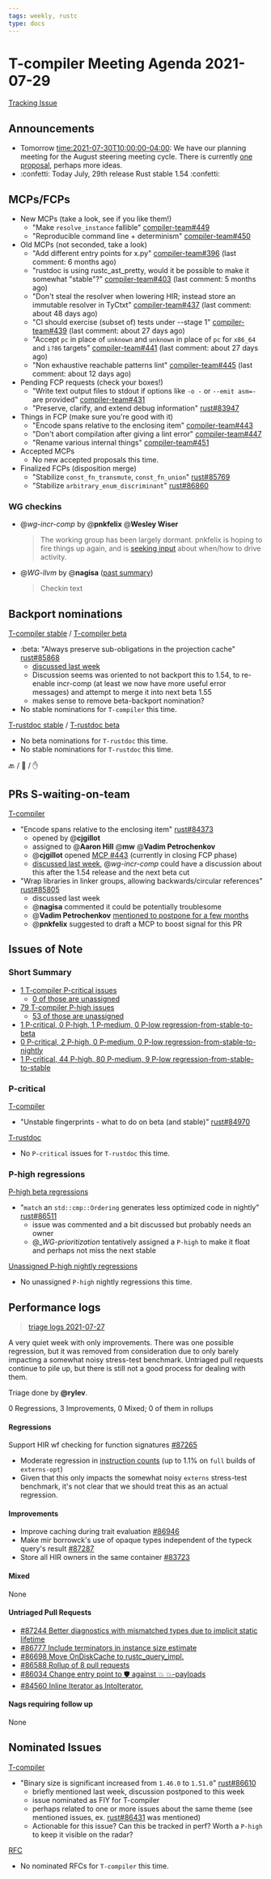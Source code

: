 ```yaml
---
tags: weekly, rustc
type: docs
---
```


# T-compiler Meeting Agenda 2021-07-29

[Tracking Issue](https://github.com/rust-lang/rust/issues/54818)

## Announcements

- Tomorrow <time:2021-07-30T10:00:00-04:00>: We have our planning meeting for the August steering meeting cycle. There is currently [one proposal](https://github.com/rust-lang/compiler-team/issues?q=is%3Aissue+is%3Aopen+label%3Ameeting-proposal++-label%3Ameeting-scheduled), perhaps more ideas.
- :confetti: Today July, 29th release Rust stable 1.54 :confetti:

## MCPs/FCPs

- New MCPs (take a look, see if you like them!)
  - "Make `resolve_instance` fallible" [compiler-team#449](https://github.com/rust-lang/compiler-team/issues/449)
  - "Reproducible command line + determinism" [compiler-team#450](https://github.com/rust-lang/compiler-team/issues/450)
- Old MCPs (not seconded, take a look)
  - "Add different entry points for x.py" [compiler-team#396](https://github.com/rust-lang/compiler-team/issues/396) (last comment: 6 months ago)
  - "rustdoc is using rustc_ast_pretty, would it be possible to make it somewhat "stable"?" [compiler-team#403](https://github.com/rust-lang/compiler-team/issues/403) (last comment: 5 months ago)
  - "Don't steal the resolver when lowering HIR; instead store an immutable resolver in TyCtxt" [compiler-team#437](https://github.com/rust-lang/compiler-team/issues/437) (last comment: about 48 days ago)
  - "CI should exercise (subset of) tests under --stage 1" [compiler-team#439](https://github.com/rust-lang/compiler-team/issues/439) (last comment: about 27 days ago)
  - "Accept `pc` in place of `unknown` and `unknown` in place of `pc` for `x86_64` and `i?86` targets" [compiler-team#441](https://github.com/rust-lang/compiler-team/issues/441) (last comment: about 27 days ago)
  - "Non exhaustive reachable patterns lint" [compiler-team#445](https://github.com/rust-lang/compiler-team/issues/445) (last comment: about 12 days ago)
- Pending FCP requests (check your boxes!)
  - "Write text output files to stdout if options like `-o -` or `--emit asm=-` are provided" [compiler-team#431](https://github.com/rust-lang/compiler-team/issues/431)
  - "Preserve, clarify, and extend debug information" [rust#83947](https://github.com/rust-lang/rust/pull/83947)
- Things in FCP (make sure you're good with it)
  - "Encode spans relative to the enclosing item" [compiler-team#443](https://github.com/rust-lang/compiler-team/issues/443)
  - "Don't abort compilation after giving a lint error" [compiler-team#447](https://github.com/rust-lang/compiler-team/issues/447)
  - "Rename various internal things" [compiler-team#451](https://github.com/rust-lang/compiler-team/issues/451)
- Accepted MCPs
  - No new accepted proposals this time.
- Finalized FCPs (disposition merge)
  - "Stabilize `const_fn_transmute`, `const_fn_union`" [rust#85769](https://github.com/rust-lang/rust/pull/85769)
  - "Stabilize `arbitrary_enum_discriminant`" [rust#86860](https://github.com/rust-lang/rust/pull/86860)

### WG checkins

- @_wg-incr-comp_ by @**pnkfelix** @**Wesley Wiser**

  > The working group has been largely dormant. pnkfelix is hoping to fire things up again, and is [seeking input](https://rust-lang.zulipchat.com/#narrow/stream/241847-t-compiler.2Fwg-incr-comp/topic/what.E2.80.99s.20best.20way.20to.20drive.20conversation.20here.3F/near/247287693) about when/how to drive activity.

- @_WG-llvm_ by @**nagisa** ([past summary](https://hackmd.io/YIIP5vCnSjOYogzRSlJ9MQ?view))
  > Checkin text

## Backport nominations

[T-compiler stable](https://github.com/rust-lang/rust/issues?q=is%3Aall+label%3Abeta-nominated+-label%3Abeta-accepted+label%3AT-compiler) / [T-compiler beta](https://github.com/rust-lang/rust/issues?q=is%3Aall+label%3Astable-nominated+-label%3Astable-accepted+label%3AT-compiler)

- :beta: "Always preserve sub-obligations in the projection cache" [rust#85868](https://github.com/rust-lang/rust/pull/85868)
  - [discussed last week](https://rust-lang.zulipchat.com/#narrow/stream/238009-t-compiler.2Fmeetings/topic/.5Bweekly.5D.202021-07-22.20.2354818/near/246855877)
  - Discussion seems was oriented to not backport this to 1.54, to re-enable incr-comp (at least we now have more useful error messages) and attempt to merge it into next beta 1.55
  - makes sense to remove beta-backport nomination?
- No stable nominations for `T-compiler` this time.

[T-rustdoc stable](https://github.com/rust-lang/rust/issues?q=is%3Aall+label%3Abeta-nominated+-label%3Abeta-accepted+label%3AT-rustdoc) / [T-rustdoc beta](https://github.com/rust-lang/rust/issues?q=is%3Aall+label%3Astable-nominated+-label%3Astable-accepted+label%3AT-rustdoc)

- No beta nominations for `T-rustdoc` this time.
- No stable nominations for `T-rustdoc` this time.

:back: / :shrug: / :hand:

## PRs S-waiting-on-team

[T-compiler](https://github.com/rust-lang/rust/pulls?utf8=%E2%9C%93&q=is%3Aopen+label%3AS-waiting-on-team+label%3AT-compiler)

- "Encode spans relative to the enclosing item" [rust#84373](https://github.com/rust-lang/rust/pull/84373)
  - opened by @**cjgillot**
  - assigned to @**Aaron Hill** @**mw** @**Vadim Petrochenkov**
  - @**cjgillot** opened [MCP #443](https://github.com/rust-lang/compiler-team/issues/443) (currently in closing FCP phase)
  - [discussed last week](https://rust-lang.zulipchat.com/#narrow/stream/238009-t-compiler.2Fmeetings/topic/.5Bweekly.5D.202021-07-22.20.2354818/near/246853451), @_wg-incr-comp_ could have a discussion about this after the 1.54 release and the next beta cut
- "Wrap libraries in linker groups, allowing backwards/circular references" [rust#85805](https://github.com/rust-lang/rust/pull/85805)
  - discussed last week
  - @**nagisa** commented it could be potentially troublesome
  - @**Vadim Petrochenkov** [mentioned to postpone for a few months](https://github.com/rust-lang/rust/pull/85805#issuecomment-868825690)
  - @**pnkfelix** suggested to draft a MCP to boost signal for this PR

## Issues of Note

### Short Summary

- [1 T-compiler P-critical issues](https://github.com/rust-lang/rust/issues?q=is%3Aopen+label%3AT-compiler+label%3AP-critical)
  - [0 of those are unassigned](https://github.com/rust-lang/rust/issues?q=is%3Aopen+label%3AT-compiler+label%3AP-critical+no%3Aassignee)
- [79 T-compiler P-high issues](https://github.com/rust-lang/rust/issues?q=is%3Aopen+label%3AT-compiler+label%3AP-high)
  - [53 of those are unassigned](https://github.com/rust-lang/rust/issues?q=is%3Aopen+label%3AT-compiler+label%3AP-high+no%3Aassignee)
- [1 P-critical, 0 P-high, 1 P-medium, 0 P-low regression-from-stable-to-beta](https://github.com/rust-lang/rust/labels/regression-from-stable-to-beta)
- [0 P-critical, 2 P-high, 0 P-medium, 0 P-low regression-from-stable-to-nightly](https://github.com/rust-lang/rust/labels/regression-from-stable-to-nightly)
- [1 P-critical, 44 P-high, 80 P-medium, 9 P-low regression-from-stable-to-stable](https://github.com/rust-lang/rust/labels/regression-from-stable-to-stable)

### P-critical

[T-compiler](https://github.com/rust-lang/rust/issues?utf8=%E2%9C%93&q=is%3Aopen+label%3AP-critical+label%3AT-compiler)

- "Unstable fingerprints - what to do on beta (and stable)" [rust#84970](https://github.com/rust-lang/rust/issues/84970)

[T-rustdoc](https://github.com/rust-lang/rust/issues?utf8=%E2%9C%93&q=is%3Aopen+label%3AP-critical+label%3AT-rustdoc)

- No `P-critical` issues for `T-rustdoc` this time.

### P-high regressions

[P-high beta regressions](https://github.com/rust-lang/rust/issues?q=is%3Aopen+label%3Aregression-from-stable-to-beta+label%3AP-high+-label%3AT-infra+-label%3AT-libs+-label%3AT-release+-label%3AT-rustdoc+-label%3AT-core)

- "`match` an `std::cmp::Ordering` generates less optimized code in nightly" [rust#86511](https://github.com/rust-lang/rust/issues/86511)
  - issue was commented and a bit discussed but probably needs an owner
  - @\__WG-prioritization_ tentatively assigned a `P-high` to make it float and perhaps not miss the next stable

[Unassigned P-high nightly regressions](https://github.com/rust-lang/rust/issues?q=is%3Aopen+label%3Aregression-from-stable-to-nightly+label%3AP-high+no%3Aassignee+-label%3AT-infra+-label%3AT-libs+-label%3AT-release+-label%3AT-rustdoc+-label%3AT-core)

- No unassigned `P-high` nightly regressions this time.

## Performance logs

> [triage logs 2021-07-27](https://github.com/rust-lang/rustc-perf/blob/master/triage/2021-07-27.md)

A very quiet week with only improvements. There was one possible regression, but it was removed from consideration due to only barely impacting a somewhat noisy stress-test benchmark. Untriaged pull requests continue to pile up, but there is still not a good process for dealing with them.

Triage done by **@rylev**.

0 Regressions, 3 Improvements, 0 Mixed; 0 of them in rollups

#### Regressions

Support HIR wf checking for function signatures [#87265](https://github.com/rust-lang/rust/issues/87265)

- Moderate regression in [instruction counts](https://perf.rust-lang.org/compare.html?start=7db08eeb0057de86ea2bdbd4c3a085cb8516b653&end=7c89e389d00cfc7e86ae7e1b45880da4f5f5c9f5&stat=instructions:u) (up to 1.1% on `full` builds of `externs-opt`)
- Given that this only impacts the somewhat noisy `externs` stress-test benchmark, it's not clear that we should treat this as an actual regression.

#### Improvements

- Improve caching during trait evaluation [#86946](https://github.com/rust-lang/rust/issues/86946)
- Make mir borrowck's use of opaque types independent of the typeck query's result [#87287](https://github.com/rust-lang/rust/issues/87287)
- Store all HIR owners in the same container [#83723](https://github.com/rust-lang/rust/issues/83723)

#### Mixed

None

#### Untriaged Pull Requests

- [#87244 Better diagnostics with mismatched types due to implicit static lifetime](https://github.com/rust-lang/rust/pull/87244)
- [#86777 Include terminators in instance size estimate](https://github.com/rust-lang/rust/pull/86777)
- [#86698 Move OnDiskCache to rustc_query_impl.](https://github.com/rust-lang/rust/pull/86698)
- [#86588 Rollup of 8 pull requests](https://github.com/rust-lang/rust/pull/86588)
- [#86034 Change entry point to 🛡️ against 💥 💥-payloads](https://github.com/rust-lang/rust/pull/86034)
- [#84560 Inline Iterator as IntoIterator.](https://github.com/rust-lang/rust/pull/84560)

#### Nags requiring follow up

None

## Nominated Issues

[T-compiler](https://github.com/rust-lang/rust/issues?q=is%3Aopen+label%3AI-nominated+label%3AT-compiler)

- "Binary size is significant increased from `1.46.0` to `1.51.0`" [rust#86610](https://github.com/rust-lang/rust/issues/86610)
  - briefly mentioned last week, discussion postponed to this week
  - issue nominated as FIY for T-compiler
  - perhaps related to one or more issues about the same theme (see mentioned issues, ex. [rust#86431](https://github.com/rust-lang/rust/issues/86431) was mentioned)
  - Actionable for this issue? Can this be tracked in perf? Worth a `P-high` to keep it visible on the radar?

[RFC](https://github.com/rust-lang/rfcs/issues?q=is%3Aopen+label%3AI-nominated+label%3AT-compiler)

- No nominated RFCs for `T-compiler` this time.
